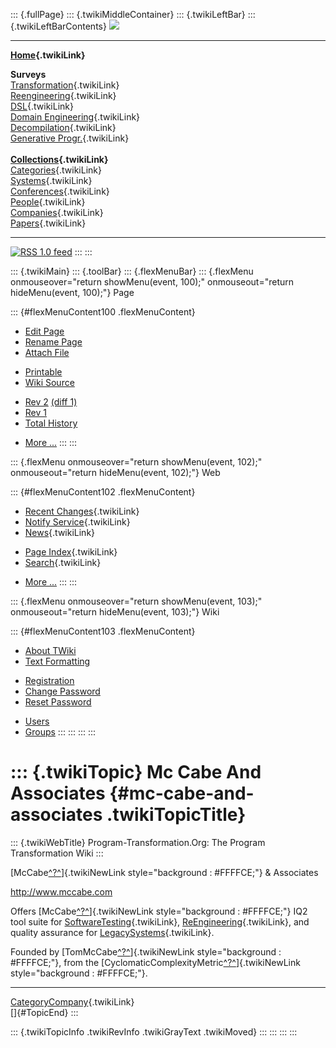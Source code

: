 ::: {.fullPage}
::: {.twikiMiddleContainer}
::: {.twikiLeftBar}
::: {.twikiLeftBarContents}
![](../pub/transformation.gif)

------------------------------------------------------------------------

**[Home](WebHome){.twikiLink}**

**Surveys**\
[Transformation](ProgramTransformation){.twikiLink}\
[Reengineering](ReengineeringWiki){.twikiLink}\
[DSL](DomainSpecificLanguages){.twikiLink}\
[Domain Engineering](DomainEngineering){.twikiLink}\
[Decompilation](DeCompilation){.twikiLink}\
[Generative Progr.](GenerativeProgrammingWiki){.twikiLink}\
\
**[Collections](CategoryCollection){.twikiLink}**\
[Categories](CategoryCategory){.twikiLink}\
[Systems](TransformationSystems){.twikiLink}\
[Conferences](TransformationConferences){.twikiLink}\
[People](TransformationPeople){.twikiLink}\
[Companies](TransformationCompanies){.twikiLink}\
[Papers](CategoryPaper){.twikiLink}

------------------------------------------------------------------------

[![](../pub/rss.gif "RSS 1.0 feed")](WebRss@skin=rss)
:::
:::

::: {.twikiMain}
::: {.toolBar}
::: {.flexMenuBar}
::: {.flexMenu onmouseover="return showMenu(event, 100);" onmouseout="return hideMenu(event, 100);"}
Page

::: {#flexMenuContent100 .flexMenuContent}
-   [Edit
    Page](http://www.program-transformation.org/edit/Transform/McCabeAndAssociates?t=1536826392)
-   [Rename
    Page](http://www.program-transformation.org/rename/Transform/McCabeAndAssociates)
-   [Attach
    File](http://www.program-transformation.org/attach/Transform/McCabeAndAssociates)

<!-- -->

-   [Printable](http://www.program-transformation.org/view/Transform/McCabeAndAssociates?skin=print.pattern)
-   [Wiki
    Source](http://www.program-transformation.org/view/Transform/McCabeAndAssociates?skin=text&raw=on&contenttype=text/plain)

<!-- -->

-   [Rev
    2](http://www.program-transformation.org/view/Transform/McCabeAndAssociates?rev=1.2)
    [(diff 1)](http://www.program-transformation.org/rdiff/Transform/McCabeAndAssociates?rev1=1.2&rev2=1.1)
-   [Rev
    1](http://www.program-transformation.org/view/Transform/McCabeAndAssociates?rev=1.1)
-   [Total
    History](http://www.program-transformation.org/rdiff/Transform/McCabeAndAssociates)

<!-- -->

-   [More
    \...](http://www.program-transformation.org/oops/Transform/McCabeAndAssociates?template=oopsmore&param1=1.2&param2=1.2)
:::
:::

::: {.flexMenu onmouseover="return showMenu(event, 102);" onmouseout="return hideMenu(event, 102);"}
Web

::: {#flexMenuContent102 .flexMenuContent}
-   [Recent Changes](WebChanges){.twikiLink}
-   [Notify Service](WebNotify){.twikiLink}
-   [News](WebNews){.twikiLink}

<!-- -->

-   [Page Index](WebIndex){.twikiLink}
-   [Search](WebSearch){.twikiLink}

<!-- -->

-   [More
    \...](http://www.program-transformation.org/oops/Transform/McCabeAndAssociates?template=oopsmore&param1=1.2&param2=1.2)
:::
:::

::: {.flexMenu onmouseover="return showMenu(event, 103);" onmouseout="return hideMenu(event, 103);"}
Wiki

::: {#flexMenuContent103 .flexMenuContent}
-   [About
    TWiki](http://www.program-transformation.org/view/TWiki/WebHome)
-   [Text
    Formatting](http://www.program-transformation.org/view/TWiki/TextFormattingRules)

<!-- -->

-   [Registration](http://www.program-transformation.org/view/TWiki/TWikiRegistration)
-   [Change
    Password](http://www.program-transformation.org/view/TWiki/ChangePassword)
-   [Reset
    Password](http://www.program-transformation.org/view/TWiki/ResetPassword)

<!-- -->

-   [Users](http://www.program-transformation.org/view/Main/TWikiUsers)
-   [Groups](http://www.program-transformation.org/view/Main/TWikiGroups)
:::
:::
:::
:::

::: {.twikiTopic}
Mc Cabe And Associates {#mc-cabe-and-associates .twikiTopicTitle}
======================

::: {.twikiWebTitle}
Program-Transformation.Org: The Program Transformation Wiki
:::

[McCabe[^?^](http://www.program-transformation.org/edit/Transform/McCabe?topicparent=Transform.McCabeAndAssociates)]{.twikiNewLink
style="background : #FFFFCE;"} & Associates

<http://www.mccabe.com>

Offers
[McCabe[^?^](http://www.program-transformation.org/edit/Transform/McCabe?topicparent=Transform.McCabeAndAssociates)]{.twikiNewLink
style="background : #FFFFCE;"} IQ2 tool suite for
[SoftwareTesting](SoftwareTesting){.twikiLink},
[ReEngineering](ReEngineering){.twikiLink}, and quality assurance for
[LegacySystems](LegacySystem){.twikiLink}.

Founded by
[TomMcCabe[^?^](http://www.program-transformation.org/edit/Transform/TomMcCabe?topicparent=Transform.McCabeAndAssociates)]{.twikiNewLink
style="background : #FFFFCE;"}, from the
[CyclomaticComplexityMetric[^?^](http://www.program-transformation.org/edit/Transform/CyclomaticComplexityMetric?topicparent=Transform.McCabeAndAssociates)]{.twikiNewLink
style="background : #FFFFCE;"}.

------------------------------------------------------------------------

[CategoryCompany](CategoryCompany){.twikiLink}\
[]{#TopicEnd}
:::

::: {.twikiTopicInfo .twikiRevInfo .twikiGrayText .twikiMoved}
:::
:::
:::
:::

